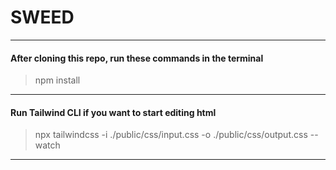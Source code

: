 # SWEED
---
#### After cloning this repo, run these commands in the terminal
> npm install

---
#### Run Tailwind CLI if you want to start editing html
> npx tailwindcss -i ./public/css/input.css -o ./public/css/output.css --watch
---